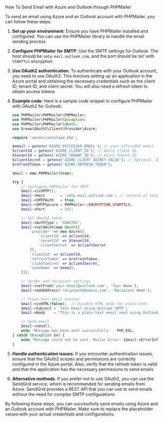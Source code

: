 How To Send Email with Azure and Outlook through PHPMailer

To send an email using Azure and an Outlook account with PHPMailer, you can follow these steps:

1. **Set up your environment**: Ensure you have PHPMailer installed and configured. You can use the PHPMailer library to handle the email sending process 

2. **Configure PHPMailer for SMTP**: Use the SMTP settings for Outlook. The host should be `smtp-mail.outlook.com`, and the port should be `587` with `STARTTLS` encryption 

3. **Use OAuth2 authentication**: To authenticate with your Outlook account, you need to use OAuth2. This involves setting up an application in the Azure portal and obtaining the necessary credentials such as the client ID, tenant ID, and client secret. You will also need a refresh token to obtain access tokens 

4. **Example code**: Here is a sample code snippet to configure PHPMailer with OAuth2 for Outlook:
   ```php
   use PHPMailer\PHPMailer\PHPMailer;
   use PHPMailer\PHPMailer\Exception;
   use PHPMailer\PHPMailer\OAuth;
   use Greew\OAuth2\Client\Provider\Azure;

   require 'vendor/autoload.php';

   $email = getenv('AZURE_OFFICE365_EMAIL'); // your office365 email
   $clientId = getenv('AZURE_CLIENT_ID'); // Azure Client ID
   $tenantId = getenv('AZURE_TENANT_ID'); // Azure Tenant ID
   $clientSecret = getenv('AZURE_CLIENT_SECRET_VALUE'); // Optional. Azure Client Secret Value (Certificates & secrets)
   $refreshToken = getenv('AZURE_REFRESH_TOKEN');

   $mail = new PHPMailer(true);

   try {
       // Configure PHPMailer for SMTP
       $mail->isSMTP();
       $mail->Host       = 'smtp-mail.outlook.com'; // instead of smtp.office365.com
       $mail->SMTPAuth   = true;
       $mail->SMTPSecure = PHPMailer::ENCRYPTION_STARTTLS;
       $mail->Port       = 587;

       // Set OAuth2 token
       $mail->AuthType = 'XOAUTH2';
       $mail->setOAuth(new OAuth([
           'provider' => new Azure([
               'clientId' => $clientId,
               'tenantId' => $tenantId,
               'clientSecret' => $clientSecret
           ]),
           'clientId' => $clientId,
           'refreshToken' => $refreshToken,
           'clientSecret' => $clientSecret,
           'userName' => $email,
       ]));

       // Sender and recipient settings
       $mail->setFrom('your-email@outlook.com', 'Your Name');
       $mail->addAddress('recipient@domain.com', 'Recipient Name');

       // Plain-text email content
       $mail->isHTML(false);  // Disable HTML mode for plain-text
       $mail->Subject = 'Test Email Using Outlook SMTP';
       $mail->Body    = "This is a plain-text email sent using Outlook SMTP and OAuth2 authentication.";

       // Send email
       $mail->send();
       echo 'Message has been sent successfully' . PHP_EOL;
   } catch (Exception $e) {
       echo "Message could not be sent. Mailer Error: {$mail->ErrorInfo}" . PHP_EOL;
   }
   ```

5. **Handle authentication issues**: If you encounter authentication issues, ensure that the OAuth2 scopes and permissions are correctly configured in the Azure portal. Also, verify that the refresh token is valid and that the application has the necessary permissions to send emails 

6. **Alternative methods**: If you prefer not to use OAuth2, you can use the SendGrid service, which is recommended for sending emails from Azure. SendGrid provides a REST API that you can use to send emails without the need for complex SMTP configurations 

By following these steps, you can successfully send emails using Azure and an Outlook account with PHPMailer. Make sure to replace the placeholder values with your actual credentials and configurations.